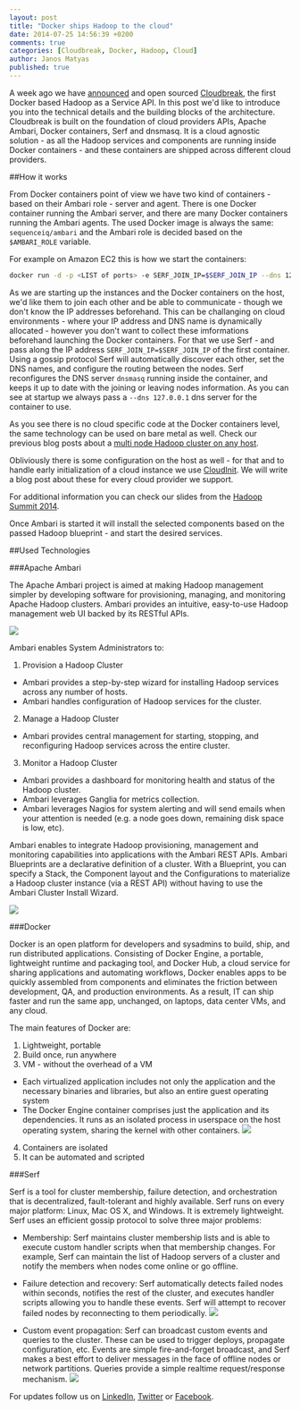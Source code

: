 ```yaml
---
layout: post
title: "Docker ships Hadoop to the cloud"
date: 2014-07-25 14:56:39 +0200
comments: true
categories: [Cloudbreak, Docker, Hadoop, Cloud]
author: Janos Matyas
published: true
---
```


A week ago we have [announced](http://blog.sequenceiq.com/blog/2014/07/18/announcing-cloudbreak/) and open sourced [Cloudbreak](https://cloudbreak.sequenceiq.com/), the first Docker based Hadoop as a Service API. In this post we'd like to introduce you into the technical details and the building blocks of the architecture.
Cloudbreak is built on the foundation of cloud providers APIs, Apache Ambari, Docker containers, Serf and dnsmasq. It is a cloud agnostic solution - as all the Hadoop services and components are running inside Docker containers - and these containers are shipped across different cloud providers.

##How it works

From Docker containers point of view we have two kind of containers - based on their Ambari role - server and agent. There is one Docker container running the Ambari server, and there are many Docker containers running the Ambari agents. The used Docker image is always the same: `sequenceiq/ambari` and 
the Ambari role is decided based on the `$AMBARI_ROLE` variable.

For example on Amazon EC2 this is how we start the containers:

``` bash
docker run -d -p <LIST of ports> -e SERF_JOIN_IP=$SERF_JOIN_IP --dns 127.0.0.1 --name ${NODE_PREFIX}${INSTANCE_IDX} -h ${NODE_PREFIX}${INSTANCE_IDX}.${MYDOMAIN} --entrypoint /usr/local/serf/bin/start-serf-agent.sh  $IMAGE $AMBARI_ROLE
```

As we are starting up the instances and the Docker containers on the host, we'd like them to join each other and be able to communicate - though we don't know the IP addresses beforehand. This can be challanging on cloud environments - where your IP address and DNS name is dynamically allocated - however you don't want to collect these imformations beforehand launching the Docker containers.
For that we use Serf - and pass along the IP address `SERF_JOIN_IP=$SERF_JOIN_IP` of the first container. Using a gossip protocol Serf will automatically discover each other, set the DNS names, and configure the routing between the nodes.
Serf reconfigures the DNS server `dnsmasq` running inside the container, and keeps it up to date with the joining or leaving nodes information.
As you can see at startup we always pass a `--dns 127.0.0.1` dns server for the container to use. 

As you see there is no cloud specific code at the Docker containers level, the same technology can be used on bare metal as well. 
Check our previous blog posts about a [multi node Hadoop cluster on any host](http://blog.sequenceiq.com/blog/2014/06/19/multinode-hadoop-cluster-on-docker/).

Obliviously there is some configuration on the host as well - for that and to handle early initialization of a cloud instance we use [CloudInit](https://help.ubuntu.com/community/CloudInit). We will write a blog post about these for every cloud provider we support. 

For additional information you can check our slides from the [Hadoop Summit 2014](http://www.slideshare.net/JanosMatyas/docker-based-hadoop-provisioning).

Once Ambari is started it will install the selected components based on the passed Hadoop blueprint - and start the desired services. 

##Used Technologies

###Apache Ambari

The Apache Ambari project is aimed at making Hadoop management simpler by developing software for provisioning, managing, and monitoring Apache Hadoop clusters. Ambari provides an intuitive, easy-to-use Hadoop management web UI backed by its RESTful APIs.

![](https://raw.githubusercontent.com/sequenceiq/cloudbreak/master/docs/images/ambari-overview.png)

Ambari enables System Administrators to:

1. Provision a Hadoop Cluster
  * Ambari provides a step-by-step wizard for installing Hadoop services across any number of hosts.
  * Ambari handles configuration of Hadoop services for the cluster.

2. Manage a Hadoop Cluster
  * Ambari provides central management for starting, stopping, and reconfiguring Hadoop services across the entire cluster.

3. Monitor a Hadoop Cluster
  * Ambari provides a dashboard for monitoring health and status of the Hadoop cluster.
  * Ambari leverages Ganglia for metrics collection.
  * Ambari leverages Nagios for system alerting and will send emails when your attention is needed (e.g. a node goes down, remaining disk space is low, etc).

Ambari enables to integrate Hadoop provisioning, management and monitoring capabilities into applications with the Ambari REST APIs.
Ambari Blueprints are a declarative definition of a cluster. With a Blueprint, you can specify a Stack, the Component layout and the Configurations to materialize a Hadoop cluster instance (via a REST API) without having to use the Ambari Cluster Install Wizard.

![](https://raw.githubusercontent.com/sequenceiq/cloudbreak/master/docs/images/ambari-create-cluster.png)

###Docker

Docker is an open platform for developers and sysadmins to build, ship, and run distributed applications. Consisting of Docker Engine, a portable, lightweight runtime and packaging tool, and Docker Hub, a cloud service for sharing applications and automating workflows, Docker enables apps to be quickly assembled from components and eliminates the friction between development, QA, and production environments. As a result, IT can ship faster and run the same app, unchanged, on laptops, data center VMs, and any cloud.

The main features of Docker are:

1. Lightweight, portable
2. Build once, run anywhere
3. VM - without the overhead of a VM
  * Each virtualized application includes not only the application and the necessary binaries and libraries, but also an entire guest operating system
  * The Docker Engine container comprises just the application and its dependencies. It runs as an isolated process in userspace on the host operating system, sharing the kernel with other containers.
    ![](https://raw.githubusercontent.com/sequenceiq/cloudbreak/master/docs/images/vm.png)

4. Containers are isolated
5. It can be automated and scripted

###Serf

Serf is a tool for cluster membership, failure detection, and orchestration that is decentralized, fault-tolerant and highly available. Serf runs on every major platform: Linux, Mac OS X, and Windows. It is extremely lightweight.
Serf uses an efficient gossip protocol to solve three major problems:

  * Membership: Serf maintains cluster membership lists and is able to execute custom handler scripts when that membership changes. For example, Serf can maintain the list of Hadoop servers of a cluster and notify the members when nodes come online or go offline.

  * Failure detection and recovery: Serf automatically detects failed nodes within seconds, notifies the rest of the cluster, and executes handler scripts allowing you to handle these events. Serf will attempt to recover failed nodes by reconnecting to them periodically.
    ![](https://raw.githubusercontent.com/sequenceiq/cloudbreak/master/docs/images/serf-gossip.png)

  * Custom event propagation: Serf can broadcast custom events and queries to the cluster. These can be used to trigger deploys, propagate configuration, etc. Events are simple fire-and-forget broadcast, and Serf makes a best effort to deliver messages in the face of offline nodes or network partitions. Queries provide a simple realtime request/response mechanism.
    ![](https://raw.githubusercontent.com/sequenceiq/cloudbreak/master/docs/images/serf-event.png)

For updates follow us on [LinkedIn](https://www.linkedin.com/company/sequenceiq/), [Twitter](https://twitter.com/sequenceiq) or [Facebook](https://www.facebook.com/sequenceiq).
